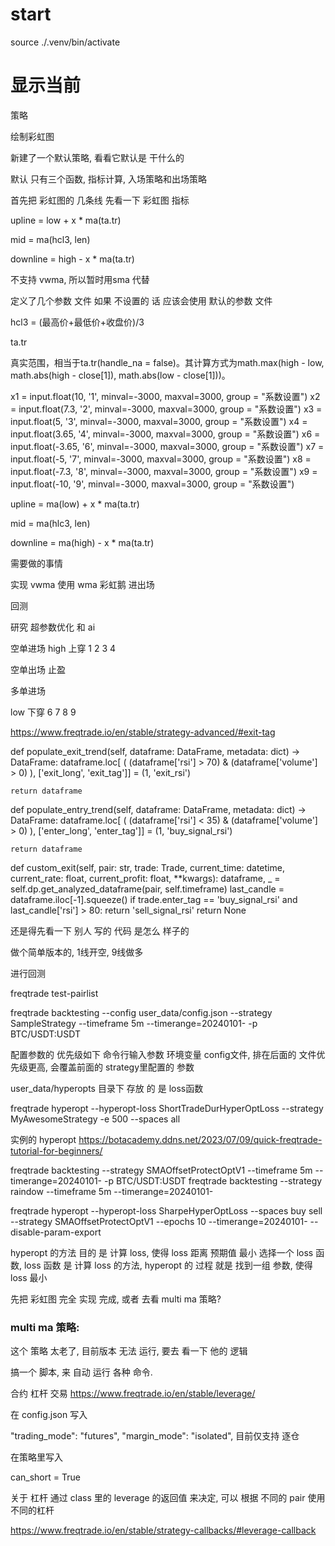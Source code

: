 # start
source ./.venv/bin/activate



# 显示当前

策略





绘制彩虹图

新建了一个默认策略, 看看它默认是 干什么的




默认 只有三个函数,  指标计算, 入场策略和出场策略



首先把 彩虹图的 几条线 先看一下
彩虹图 指标





upline = low + x * ma(ta.tr)


mid = ma(hcl3, len)


downline = high - x * ma(ta.tr)


不支持 vwma, 所以暂时用sma 代替


定义了几个参数 文件
如果 不设置的 话  应该会使用 默认的参数 文件



hcl3 = (最高价+最低价+收盘价)/3



ta.tr

真实范围，相当于ta.tr(handle_na = false)。其计算方式为math.max(high - low, math.abs(high - close[1]), math.abs(low - close[1]))。


x1 = input.float(10, '1', minval=-3000, maxval=3000, group = "系数设置")
x2 = input.float(7.3, '2', minval=-3000, maxval=3000, group = "系数设置")
x3 = input.float(5, '3', minval=-3000, maxval=3000, group = "系数设置")
x4 = input.float(3.65, '4', minval=-3000, maxval=3000, group = "系数设置")
x6 = input.float(-3.65, '6', minval=-3000, maxval=3000, group = "系数设置")
x7 = input.float(-5, '7', minval=-3000, maxval=3000, group = "系数设置")
x8 = input.float(-7.3, '8', minval=-3000, maxval=3000, group = "系数设置")
x9 = input.float(-10, '9', minval=-3000, maxval=3000, group = "系数设置")



upline = ma(low) + x * ma(ta.tr)


mid = ma(hlc3, len)


downline = ma(high) - x * ma(ta.tr)


需要做的事情

实现 vwma   使用 wma
彩虹鹅 进出场 


回测

研究 超参数优化 和 ai


空单进场
high 上穿 1 2 3 4

空单出场 止盈


多单进场 

low  下穿 6 7 8 9



https://www.freqtrade.io/en/stable/strategy-advanced/#exit-tag




def populate_exit_trend(self, dataframe: DataFrame, metadata: dict) -> DataFrame:
    dataframe.loc[
        (
            (dataframe['rsi'] > 70) &
            (dataframe['volume'] > 0)
        ),
        ['exit_long', 'exit_tag']] = (1, 'exit_rsi')

    return dataframe


def populate_entry_trend(self, dataframe: DataFrame, metadata: dict) -> DataFrame:
    dataframe.loc[
        (
            (dataframe['rsi'] < 35) &
            (dataframe['volume'] > 0)
        ),
        ['enter_long', 'enter_tag']] = (1, 'buy_signal_rsi')

    return dataframe

def custom_exit(self, pair: str, trade: Trade, current_time: datetime, current_rate: float,
                current_profit: float, **kwargs):
    dataframe, _ = self.dp.get_analyzed_dataframe(pair, self.timeframe)
    last_candle = dataframe.iloc[-1].squeeze()
    if trade.enter_tag == 'buy_signal_rsi' and last_candle['rsi'] > 80:
        return 'sell_signal_rsi'
    return None



还是得先看一下 别人 写的 代码 是怎么 样子的


做个简单版本的, 1线开空, 9线做多

进行回测

freqtrade test-pairlist

freqtrade backtesting --config user_data/config.json --strategy SampleStrategy --timeframe 5m --timerange=20240101-  -p BTC/USDT:USDT




配置参数的 优先级如下
命令行输入参数
环境变量
config文件, 排在后面的 文件优先级更高, 会覆盖前面的
strategy里配置的 参数



user_data/hyperopts 目录下 存放 的 是 loss函数


freqtrade hyperopt --hyperopt-loss ShortTradeDurHyperOptLoss --strategy MyAwesomeStrategy -e 500 --spaces all



实例的 hyperopt
https://botacademy.ddns.net/2023/07/09/quick-freqtrade-tutorial-for-beginners/


freqtrade backtesting --strategy SMAOffsetProtectOptV1 --timeframe 5m --timerange=20240101-  -p BTC/USDT:USDT
freqtrade backtesting --strategy raindow --timeframe 5m --timerange=20240101-

freqtrade hyperopt --hyperopt-loss SharpeHyperOptLoss --spaces buy sell --strategy SMAOffsetProtectOptV1 --epochs 10 --timerange=20240101- --disable-param-export


hyperopt 的方法
目的 是 计算 loss, 使得 loss 距离 预期值 最小
选择一个 loss 函数, loss 函数 是 计算 loss 的方法, hyperopt 的 过程 就是 找到一组 参数, 使得 loss 最小

先把 彩虹图 完全 实现 完成, 或者 去看 multi ma 策略?


### multi ma 策略:
这个 策略 太老了, 目前版本 无法 运行, 要去 看一下 他的 逻辑


 


搞一个 脚本, 来 自动 运行 各种 命令. 



合约 杠杆 交易
https://www.freqtrade.io/en/stable/leverage/

在 config.json 写入

"trading_mode": "futures",
"margin_mode": "isolated",  目前仅支持 逐仓

在策略里写入

can_short = True

关于 杠杆
通过 class 里的 leverage 的返回值 来决定, 可以 根据 不同的 pair 使用 不同的杠杆

https://www.freqtrade.io/en/stable/strategy-callbacks/#leverage-callback














